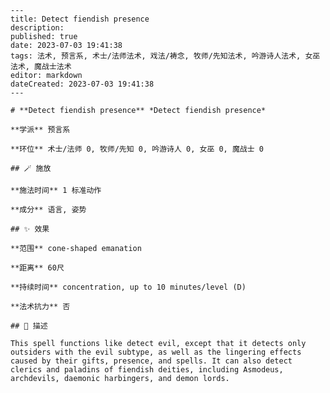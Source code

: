 
    ---
    title: Detect fiendish presence
    description: 
    published: true
    date: 2023-07-03 19:41:38
    tags: 法术, 预言系, 术士/法师法术, 戏法/祷念, 牧师/先知法术, 吟游诗人法术, 女巫法术, 魔战士法术
    editor: markdown
    dateCreated: 2023-07-03 19:41:38
    ---

    # **Detect fiendish presence** *Detect fiendish presence*

    **学派** 预言系 

    **环位** 术士/法师 0, 牧师/先知 0, 吟游诗人 0, 女巫 0, 魔战士 0

    ## 🪄 施放

    **施法时间** 1 标准动作

    **成分** 语言, 姿势

    ## ✨ 效果  

    **范围** cone-shaped emanation

    **距离** 60尺  

    **持续时间** concentration, up to 10 minutes/level (D) 

    **法术抗力** 否

    ## 📖 描述

    This spell functions like detect evil, except that it detects only outsiders with the evil subtype, as well as the lingering effects caused by their gifts, presence, and spells. It can also detect clerics and paladins of fiendish deities, including Asmodeus, archdevils, daemonic harbingers, and demon lords.
    